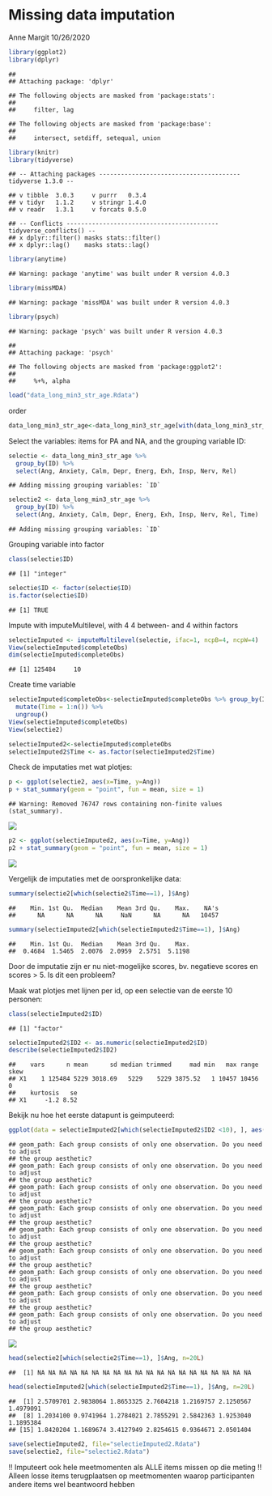 Missing data imputation
================
Anne Margit
10/26/2020

``` r
library(ggplot2)
library(dplyr)
```

    ## 
    ## Attaching package: 'dplyr'

    ## The following objects are masked from 'package:stats':
    ## 
    ##     filter, lag

    ## The following objects are masked from 'package:base':
    ## 
    ##     intersect, setdiff, setequal, union

``` r
library(knitr)
library(tidyverse)
```

    ## -- Attaching packages --------------------------------------- tidyverse 1.3.0 --

    ## v tibble  3.0.3     v purrr   0.3.4
    ## v tidyr   1.1.2     v stringr 1.4.0
    ## v readr   1.3.1     v forcats 0.5.0

    ## -- Conflicts ------------------------------------------ tidyverse_conflicts() --
    ## x dplyr::filter() masks stats::filter()
    ## x dplyr::lag()    masks stats::lag()

``` r
library(anytime)
```

    ## Warning: package 'anytime' was built under R version 4.0.3

``` r
library(missMDA)
```

    ## Warning: package 'missMDA' was built under R version 4.0.3

``` r
library(psych)
```

    ## Warning: package 'psych' was built under R version 4.0.3

    ## 
    ## Attaching package: 'psych'

    ## The following objects are masked from 'package:ggplot2':
    ## 
    ##     %+%, alpha

``` r
load("data_long_min3_str_age.Rdata")
```

order

``` r
data_long_min3_str_age<-data_long_min3_str_age[with(data_long_min3_str_age, order(ID, Time)),]
```

Select the variables: items for PA and NA, and the grouping variable ID:

``` r
selectie <- data_long_min3_str_age %>%
  group_by(ID) %>%
  select(Ang, Anxiety, Calm, Depr, Energ, Exh, Insp, Nerv, Rel)
```

    ## Adding missing grouping variables: `ID`

``` r
selectie2 <- data_long_min3_str_age %>%
  group_by(ID) %>%
  select(Ang, Anxiety, Calm, Depr, Energ, Exh, Insp, Nerv, Rel, Time)
```

    ## Adding missing grouping variables: `ID`

Grouping variable into factor

``` r
class(selectie$ID)
```

    ## [1] "integer"

``` r
selectie$ID <- factor(selectie$ID)
is.factor(selectie$ID)
```

    ## [1] TRUE

Impute with imputeMultilevel, with 4 4 between- and 4 within factors

``` r
selectieImputed <- imputeMultilevel(selectie, ifac=1, ncpB=4, ncpW=4)
View(selectieImputed$completeObs)
dim(selectieImputed$completeObs)
```

    ## [1] 125484     10

Create time variable

``` r
selectieImputed$completeObs<-selectieImputed$completeObs %>% group_by(ID) %>%
  mutate(Time = 1:n()) %>% 
  ungroup()
View(selectieImputed$completeObs)
View(selectie2)
```

``` r
selectieImputed2<-selectieImputed$completeObs
selectieImputed2$Time <- as.factor(selectieImputed2$Time)
```

Check de imputaties met wat plotjes:

``` r
p <- ggplot(selectie2, aes(x=Time, y=Ang)) 
p + stat_summary(geom = "point", fun = mean, size = 1) 
```

    ## Warning: Removed 76747 rows containing non-finite values (stat_summary).

![](200821-Missing-data-imputation--1-_files/figure-gfm/unnamed-chunk-10-1.png)<!-- -->

``` r
p2 <- ggplot(selectieImputed2, aes(x=Time, y=Ang)) 
p2 + stat_summary(geom = "point", fun = mean, size = 1) 
```

![](200821-Missing-data-imputation--1-_files/figure-gfm/unnamed-chunk-11-1.png)<!-- -->

Vergelijk de imputaties met de oorspronkelijke data:

``` r
summary(selectie2[which(selectie2$Time==1), ]$Ang)
```

    ##    Min. 1st Qu.  Median    Mean 3rd Qu.    Max.    NA's 
    ##      NA      NA      NA     NaN      NA      NA   10457

``` r
summary(selectieImputed2[which(selectieImputed2$Time==1), ]$Ang)
```

    ##    Min. 1st Qu.  Median    Mean 3rd Qu.    Max. 
    ##  0.4684  1.5465  2.0076  2.0959  2.5751  5.1198

Door de imputatie zijn er nu niet-mogelijke scores, bv. negatieve scores
en scores \> 5. Is dit een probleem?

Maak wat plotjes met lijnen per id, op een selectie van de eerste 10
personen:

``` r
class(selectieImputed2$ID)
```

    ## [1] "factor"

``` r
selectieImputed2$ID2 <- as.numeric(selectieImputed2$ID)
describe(selectieImputed2$ID2)
```

    ##    vars      n mean      sd median trimmed     mad min   max range skew
    ## X1    1 125484 5229 3018.69   5229    5229 3875.52   1 10457 10456    0
    ##    kurtosis   se
    ## X1     -1.2 8.52

Bekijk nu hoe het eerste datapunt is geimputeerd:

``` r
ggplot(data = selectieImputed2[which(selectieImputed2$ID2 <10), ], aes(x = Time, y = Ang, color=as.factor(ID2))) + geom_line() + geom_point() + facet_grid(. ~ ID2)
```

    ## geom_path: Each group consists of only one observation. Do you need to adjust
    ## the group aesthetic?
    ## geom_path: Each group consists of only one observation. Do you need to adjust
    ## the group aesthetic?
    ## geom_path: Each group consists of only one observation. Do you need to adjust
    ## the group aesthetic?
    ## geom_path: Each group consists of only one observation. Do you need to adjust
    ## the group aesthetic?
    ## geom_path: Each group consists of only one observation. Do you need to adjust
    ## the group aesthetic?
    ## geom_path: Each group consists of only one observation. Do you need to adjust
    ## the group aesthetic?
    ## geom_path: Each group consists of only one observation. Do you need to adjust
    ## the group aesthetic?
    ## geom_path: Each group consists of only one observation. Do you need to adjust
    ## the group aesthetic?
    ## geom_path: Each group consists of only one observation. Do you need to adjust
    ## the group aesthetic?

![](200821-Missing-data-imputation--1-_files/figure-gfm/unnamed-chunk-14-1.png)<!-- -->

``` r
head(selectie2[which(selectie2$Time==1), ]$Ang, n=20L)
```

    ##  [1] NA NA NA NA NA NA NA NA NA NA NA NA NA NA NA NA NA NA NA NA

``` r
head(selectieImputed2[which(selectieImputed2$Time==1), ]$Ang, n=20L)
```

    ##  [1] 2.5709701 2.9838064 1.8653325 2.7604218 1.2169757 2.1250567 1.4979091
    ##  [8] 1.2034100 0.9741964 1.2784021 2.7855291 2.5842363 1.9253040 1.1895384
    ## [15] 1.8420204 1.1689674 3.4127949 2.8254615 0.9364671 2.0501404

``` r
save(selectieImputed2, file="selectieImputed2.Rdata")
save(selectie2, file="selectie2.Rdata")
```

\!\! Imputeert ook hele meetmomenten als ALLE items missen op die meting
\!\! Alleen losse items terugplaatsen op meetmomenten waarop
participanten andere items wel beantwoord hebben
